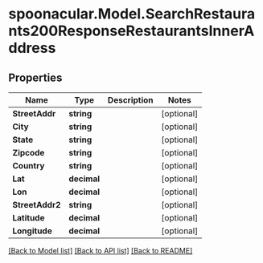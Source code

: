# spoonacular.Model.SearchRestaurants200ResponseRestaurantsInnerAddress

## Properties

Name | Type | Description | Notes
------------ | ------------- | ------------- | -------------
**StreetAddr** | **string** |  | [optional] 
**City** | **string** |  | [optional] 
**State** | **string** |  | [optional] 
**Zipcode** | **string** |  | [optional] 
**Country** | **string** |  | [optional] 
**Lat** | **decimal** |  | [optional] 
**Lon** | **decimal** |  | [optional] 
**StreetAddr2** | **string** |  | [optional] 
**Latitude** | **decimal** |  | [optional] 
**Longitude** | **decimal** |  | [optional] 

[[Back to Model list]](../README.md#documentation-for-models) [[Back to API list]](../README.md#documentation-for-api-endpoints) [[Back to README]](../README.md)


